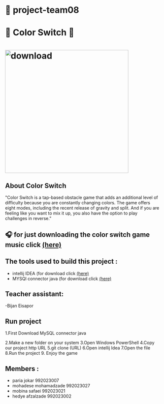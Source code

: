 #  :pushpin: **project-team08**   
# :confetti_ball: Color Switch :confetti_ball: 
 # <img width="400" alt="download" src="https://user-images.githubusercontent.com/79371450/116901396-1c2c6f00-ac4f-11eb-94e2-849bc0f0bc92.png">
## About Color Switch
"Color Switch is a tap-based obstacle game that adds an additional level of difficulty because you are constantly changing colors. The game offers eight modes, including the recent release of gravity and split. And if you are feeling like you want to mix it up, you also have the option to play challenges in reverse."

## :headphones: for just downloading the color switch game music click [(here)](https://downloads.khinsider.com/game-soundtracks/album/color-switch-mobile)
## The tools used to build this project :
- intellij IDEA (for download click [(here)](https://www.jetbrains.com/idea/download/#section=windows) 
- MYSQl connector java (for download click [(here)](https://search.maven.org/artifact/mysql/mysql-connector-java/8.0.24/jar)
## Teacher assistant:
-Bijan Eisapor
## Run project
1.First Download MySQL connector java

2.Make a new folder on your system
3.Open Windows PowerShell 
4.Copy our project http URL
5.git clone (URL)
6.Open intellij Idea
7.Open the file 
8.Run the project
9. Enjoy the game
## Members :
- paria jokar 992023007
- mohadese mohamadzade 992023027
- mobina safaei 992023021
- hedye afzalzade 992023002



